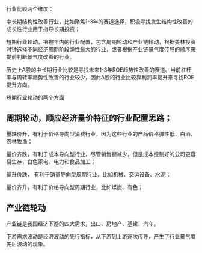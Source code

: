行业比较两个维度：

中长期结构性改善行业，比如聚焦1-3年的赛道选择，积极寻找发生结构性改善的成长性行业用于指导长期投资；

短期行业轮动，把握年内的行业配置，包含周期轮动和产业链轮动，根据美林投资时钟选择不同经济周期阶段弹性最大的行业，或者根据产业链景气度传导的顺序来提前判断景气度改善的行业。

历史上A股的中长期行业比较是寻找未来1-3年ROE趋势性改善的赛道。当前杠杆率与周转率趋势性改善的行业较少，因此A股的行业比较靠利润率提升来寻找ROE提升方向。

短期行业轮动的两个方面
## 周期轮动，顺应经济量价特征的行业配置思路；

量跌价升，有利于价格导向型消费行业，因为这些行业的产品价格弹性低，白酒、农林牧渔；

量价齐跌，有利于成本导向型行业，尽管销售额减少，但是成本控制好的公司更容易生存，白色家电、电力和食品加工；

量升价跌， 有利于销量导向型周期行业，比如机械、交运设备、水泥；

量价齐升，有利于价格导向型周期行业，比如煤炭、有色；

## 产业链轮动
产业链是我国经济下游的四大需求，出口、房地产、基建、汽车。

下游需求波动是经济波动的先行指标，从下游到上游逐次传导，产生了行业景气度先后波动的现象。

